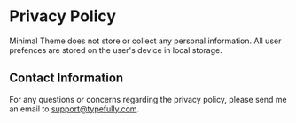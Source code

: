 # Privacy Policy

Minimal Theme does not store or collect any personal information. All user prefences are stored on the user's device in local storage.

## Contact Information

For any questions or concerns regarding the privacy policy, please send me an email to support@typefully.com.
